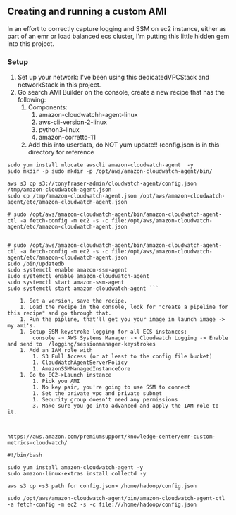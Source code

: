 ## Creating and running a custom AMI   
In an effort to correctly capture logging and SSM on ec2 instance, either as part of an emr or load balanced ecs cluster, I'm putting this little hidden gem into this project.

### Setup
1. Set up your network: I've been using this dedicatedVPCStack and networkStack in this project.
1. Go search AMI Builder on the console, create a new recipe that has the following:
    1. Components:
        1. amazon-cloudwatchh-agent-linux
        1. aws-cli-version-2-linux
        1. python3-linux
        1. amazon-corretto-11
    1. Add this into userdata, do NOT yum update!! (config.json is in this directory for reference 
    
``` #!/usr/bin/bash
sudo yum install mlocate awscli amazon-cloudwatch-agent  -y 
sudo mkdir -p sudo mkdir -p /opt/aws/amazon-cloudwatch-agent/bin/

aws s3 cp s3://tonyfraser-admin/cloudwatch-agent/config.json  /tmp/amazon-cloudwatch-agent.json
sudo cp /tmp/amazon-cloudwatch-agent.json /opt/aws/amazon-cloudwatch-agent/etc/amazon-cloudwatch-agent.json

# sudo /opt/aws/amazon-cloudwatch-agent/bin/amazon-cloudwatch-agent-ctl -a fetch-config -m ec2 -s -c file:/opt/aws/amazon-cloudwatch-agent/etc/amazon-cloudwatch-agent.json


# sudo /opt/aws/amazon-cloudwatch-agent/bin/amazon-cloudwatch-agent-ctl -a fetch-config -m ec2 -s -c file:/opt/aws/amazon-cloudwatch-agent/etc/amazon-cloudwatch-agent.json
sudo /bin/updatedb
sudo systemctl enable amazon-ssm-agent
sudo systemctl enable amazon-cloudwatch-agent
sudo systemctl start amazon-ssm-agent
sudo systemctl start amazon-cloudwatch-agent ```

    1. Set a version, save the recipe.
    1. Load the recipe in the console, look for "create a pipeline for this recipe" and go through that.
    1. Run the pipline, that'll get you your image in launch image -> my ami's.
    1. Setup SSM keystroke logging for all ECS instances:
        console -> AWS Systems Manager -> Cloudwatch Logging -> Enable and send to  /logging/sessionmanager-keystrokes
    1. Add an IAM role with
        1. S3 Full Access (or at least to the config file bucket)
        1. CloudWatchAgentServerPolicy
        1. AmazonSSMManagedInstanceCore
    1. Go to EC2->Launch instance
        1. Pick you AMI
        1. No key pair, you're going to use SSM to connect
        1. Set the private vpc and private subnet
        1. Security group doesn't need any permissions
        3. Make sure you go into advanced and apply the IAM role to it.    



https://aws.amazon.com/premiumsupport/knowledge-center/emr-custom-metrics-cloudwatch/

#!/bin/bash

sudo yum install amazon-cloudwatch-agent -y
sudo amazon-linux-extras install collectd -y

aws s3 cp <s3 path for config.json> /home/hadoop/config.json

sudo /opt/aws/amazon-cloudwatch-agent/bin/amazon-cloudwatch-agent-ctl -a fetch-config -m ec2 -s -c file:///home/hadoop/config.json
